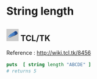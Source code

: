 # String length

## ![tcltk](../../../img/icn/tlctk32.png "TCL/TK") TCL/TK

Reference : http://wiki.tcl.tk/8456

```tcl
puts  [ string length "ABCDE" ]
# returns 5
```

